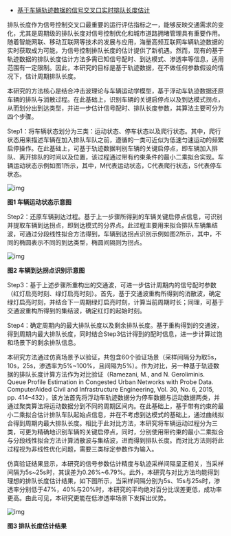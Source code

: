 - [基于车辆轨迹数据的信号交叉口实时排队长度估计](https://into.tongji.edu.cn/info/1103/1520.htm)

排队长度作为信号控制交叉口最重要的运行评估指标之一，能够反映交通需求的变化，尤其是周期级的排队长度对信号控制优化和城市道路拥堵管理具有重要作用。随着智能网联、移动互联网等技术的发展与应用，海量高频互联网车辆轨迹数据的实时获取成为可能，为信号控制排队长度的估计提供了新机遇。然而，现有的基于轨迹数据的排队长度估计方法多需已知信号配时、到达模式、渗透率等信息，适用范围有一定限制。因此，本研究的目标是基于轨迹数据，在不做任何参数假设的情况下，估计周期排队长度。

本研究的方法核心是结合冲击波理论与车辆运动学模型，基于浮动车轨迹数据还原车辆的排队与消散过程。在此基础上，识别车辆的关键启停点以及到达模式拐点，从而划分出到达类型，并进一步估计信号配时、排队长度参数，其算法主要可分为四个步骤。

Step1：将车辆状态划分为三类：运动状态、停车状态以及爬行状态。其中，爬行状态用来描述车辆在加入排队车队之前，遵循的一类可近似为低速匀速运动的频繁启停操作。在此基础上，可基于轨迹数据判别车辆的关键启停点，即车辆加入排队、离开排队的时间以及位置，该过程通过带有约束条件的最小二乘拟合实现。车辆运动状态示例如图1所示，其中，M代表运动状态，C代表爬行状态，S代表停车状态。

![img](https://into.tongji.edu.cn/__local/8/1C/2C/486E8C19242729CA07D0EA84CCA_5B52AFED_3147B.png)

**图1 车辆运动状态示意图**

Step2：还原车辆到达过程。基于上一步骤所得到的车辆关键启停点信息，可识别并提取车辆到达拐点，即到达模式的分界点。此过程主要用来拟合排队车辆集结波，可通过分段线性拟合方法得到，车辆到达拐点识别示例如图2所示，其中，不同的椭圆表示不同的到达类型，椭圆间隔则为拐点。

![img](https://into.tongji.edu.cn/__local/E/75/D9/96504CB6EA1C5E5DFEB63A6E027_11B78D56_96D85.png)

**图2 车辆到达拐点识别示意图**

Step3：基于上述步骤所重构出的交通波，可进一步估计周期内的信号配时参数（红灯启亮时刻、绿灯启亮时刻）。首先，基于交通波重构所得到的消散波，确定绿灯启亮时刻，并结合下一周期绿灯启亮时刻，计算当前周期时长；同理，可基于交通波重构所得到的集结波，确定红灯的起始时刻。

Step4：确定周期内的最大排队长度以及剩余排队长度。基于重构得到的交通波，得到周期内最大排队长度，同时结合Step3估计得到的配时信息，进一步计算过饱和场景下的剩余排队信息。

本研究方法通过仿真场景予以验证，共包含60个验证场景（采样间隔分为取5s，10s，25s，渗透率为5%~100%，且间隔为5%）。作为对比，另一种基于轨迹数据的排队长度计算方法作为对比验证（Ramezani, M., and N. Geroliminis. Queue Profile Estimation in Congested Urban  Networks with Probe Data. Computer­Aided Civil and Infrastructure  Engineering, Vol. 30, No. 6, 2015, pp.  414–432），该方法首先将浮动车轨迹数据分为停车数据与运动数据两类，并通过聚类算法将运动数据分到不同的周期区间内。在此基础上，基于带有约束的最小二乘拟合估计排队车队起始点信息，并在不考虑到达模式的基础上，通过曲线拟合得到周期内最大排队长度。相比于此对比方法，本研究将车辆运动过程分为三类，可更为精确地识别车辆的关键启停点，同时，分别使用带约束的最小二乘拟合与分段线性拟合方法计算消散波与集结波，进而得到排队长度。而对比方法则将此过程视为非线性优化问题，需要三类标定参数作为输入。

仿真验证结果显示，本研究的信号参数估计精度与轨迹采样间隔呈正相关，当采样间隔为5s~25s时，其误差为0.26%~6.79%。此外，本研究与对比方法均能得到理想的排队长度估计结果，如下图所示，当采样间隔分别为5s、15s与25s时，渗透率分别低于47%，40%与20%时，本研究的平均绝对百分比误差更低，成功率更高。由此可见，本研究更能在低渗透率场景下发挥出优势。

![img](https://into.tongji.edu.cn/__local/1/5A/FB/1BEB7D05A49FB2FE9F8ED95B76E_D89CA0DD_342D5.png)

**图3 排队长度估计结果** 



​           